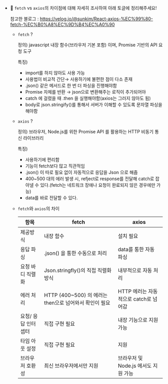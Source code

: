- 🍠 `fetch` vs `axios`의 차이점에 대해 자세히 조사하여 아래 토글에 정리해주세요!
    
    참고한 블로그 : https://velog.io/@sunkim/React-axios-%EC%99%80-fetch-%EC%B0%A8%EC%9D%B4%EC%A0%90
    
    - `fetch` ?
        
        정의) javascript 내장 함수(브라우저 기본 포함) 이며, Promise 기반의 API 요청 도구
        
        특징)
        
        - import를 하지 않아도 사용 가능
        - 사용법이 비교적 간단→ 사용하기에 불편한 점이 다소 존재
        - .json() 같은 메서드로 한 번 더 파싱을 진행해야함
        - Promise 자체를 반환 → json으로 변환해주는 로직이 추가되어야
        - catch 에 걸렸을 때 .then 을 실행해야함(axios는 그러지 않아도 됨)
        - body로 json.stringify()를 통해서 서버가 이해할 수 있도록 문자열 파싱을 해야함
    - `axios` ?
        
        정의) 브라우저, Node.js를 위한 Promise API 를 활용하는 HTTP 비동기 통신 라이브러리
        
        특징)
        
        - 사용하기에 편리함
        - 기능이 fetch보다 많고 직관적임
        - .json() 이 따로 필요 없이 자동적으로 응답을 Json 으로 해줌
        - 400~500 대의 에러 발생 시, refject로 response를 전달해 catch로 잡아낼 수 있다.(fetch는 네트워크 장애나 요청이 완료되지 않은 경우에만 가능)
        - data를 바로 전달할 수 있다.
    - `fetch`와 `axios`의 차이
        
        
        | 항목 | fetch | axios |
        | --- | --- | --- |
        | 제공방식 | 내장 함수 | 설치 필요 |
        | 응답 파싱 | .json() 을 통한 수동으로 처리 | data를 통한 자동 파싱 |
        | 요청 바디 직렬화 | Json.stringfly()의 직접 직렬화  방식 | 내부적으로 자동 처리 |
        | 에러 처리  | HTTP (400~500) 의 에러는 then으로 넘어와서 확인이 필요 | HTTP 에러는 자동적으로 catch로 넘어감 |
        | 요청/ 응답 인터셉터 | 직접 구현 필요 | 내장 기능으로 지원 가능 |
        | 타임 아웃 설정 | 직접 구현 필요 | 지원 |
        | 브라우저 호환성 | 최신 브라우저에서만 지원 | 브라우저 및 Node.js 에서도 지원 가능 |